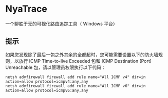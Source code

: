 # NyaTrace

一个聊胜于无的可视化路由追踪工具（ Windows 平台）

## 提示

如果您发现除了最后一包之外其余的全都超时，您可能需要设置以下的防火墙规则，以放行 ICMP Time-to-live Exceeded 包和 ICMP Destination (Port) Unreachable 包，请以管理员权限执行以下代码：

```
netsh advfirewall firewall add rule name="All ICMP v4" dir=in action=allow protocol=icmpv4:any,any
netsh advfirewall firewall add rule name="All ICMP v6" dir=in action=allow protocol=icmpv6:any,any
```
